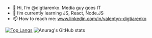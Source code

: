 - 👋 Hi, I’m @digtiarenko. Media guy goes IT
- 🌱 I’m currently learning JS, React, Node.JS
- 📫 How to reach me: www.linkedin.com/in/valentyn-digtiarenko

[![Top Langs](https://github-readme-stats.vercel.app/api/top-langs/?username=anuraghazra&layout=compact)](https://github.com/anuraghazra/github-readme-stats)
![Anurag's GitHub stats](https://github-readme-stats.vercel.app/api?username=anuraghazra&show_icons=true&theme=radical)
